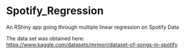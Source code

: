 # Spotify_Regression
An RShiny app going through multiple linear regression on Spotify Data

The data set was obtained here: https://www.kaggle.com/datasets/mrmorj/dataset-of-songs-in-spotify
